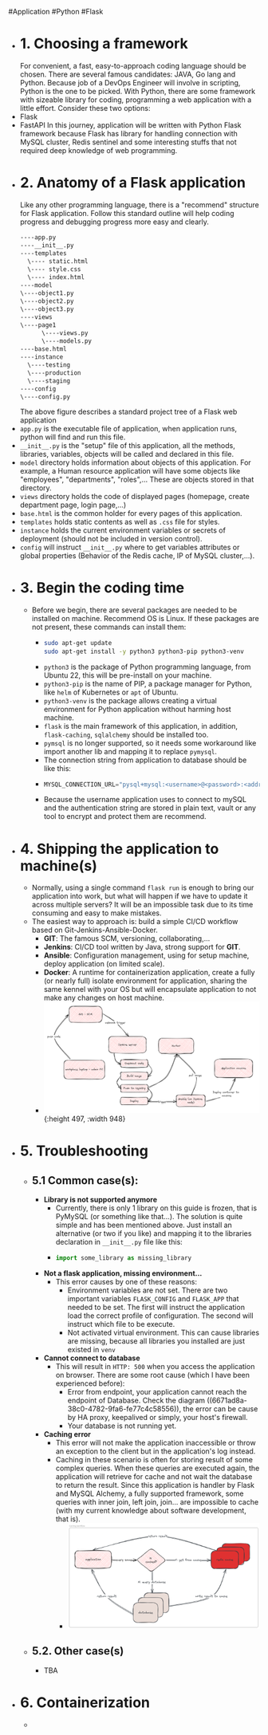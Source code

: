 #Application #Python #Flask

- # 1. Choosing a framework
  For convenient, a fast, easy-to-approach coding language should be chosen. There are several famous candidates: JAVA, Go lang and Python.
  Because job of a DevOps Engineer will involve in scripting, Python is the one to be picked.
  With Python, there are some framework with sizeable library for coding, programming a web application with a little effort. 
  Consider these two options:
- Flask
- FastAPI
  In this journey, application will be written with Python Flask framework because Flask has library for handling connection with MySQL cluster, Redis sentinel and some interesting stuffs that not required deep knowledge of web programming.
- # 2. Anatomy of a Flask application
  Like any other programming language, there is a "recommend" structure for Flask application. Follow this standard outline will help coding progress and debugging progress more easy and clearly.
  ```
  ----app.py
  ----__init__.py
  ----templates
  	\---- static.html
  	\---- style.css
  	\---- index.html
  ----model
  \----object1.py
  \----object2.py
  \----object3.py
  ----views
  \----page1
  		\----views.py
  		\----models.py
  ----base.html
  ----instance
  	\----testing
  	\----production
  	\----staging
  ----config
  \----config.py
  ```
  The above figure describes a standard project tree of a Flask web application
- ``app.py`` is the executable file of application, when application runs, python will find and run this file.
- ``__init__.py`` is the "setup" file of this application, all the methods, libraries, variables, objects will be called and declared in this file.
- ``model`` directory holds information about objects of this application. For example, a Human resource application will have some objects like "employees", "departments", "roles",... These are objects stored in that directory.
- ``views`` directory holds the code of displayed pages (homepage, create department page, login page,...)
- ``base.html`` is the common holder for every pages of this application.
- ``templates`` holds static contents as well as ``.css`` file for styles.
- ``instance`` holds the current environment variables or secrets of deployment (should not be included in version control).
- ``config`` will instruct ``__init__.py`` where to get variables attributes or global properties (Behavior of the Redis cache, IP of MySQL cluster,...).
- # 3. Begin the coding time
	- Before we begin, there are several packages are needed to be installed on machine. Recommend OS is Linux. If these packages are not present, these commands can install them:
		- ```sh
		  sudo apt-get update
		  sudo apt-get install -y python3 python3-pip python3-venv
		  ```
		- ``python3`` is the package of Python programming language, from Ubuntu 22, this will be pre-install on your machine.
		- ``python3-pip`` is the name of PIP, a package manager for Python, like ``helm`` of Kubernetes or ``apt`` of Ubuntu.
		- ``python3-venv`` is the package allows creating a virtual environment for Python application without harming host machine.
		- ``flask`` is the main framework of this application, in addition, ``flask-caching``, ``sqlalchemy`` should be installed too.
		- ``pymsql`` is no longer supported, so it needs some workaround like import another lib and mapping it to replace ``pymysql``.
		- The connection string from application to database should be like this:
		- ```python
		  MYSQL_CONNECTION_URL="pysql+mysql:<username>@<password>:<address_of_database>:<database_port>:<database_name>""
		  ```
		- Because the username application uses to connect to mySQL and the authentication string are stored in plain text, vault or any tool to encrypt and protect them are recommend.
- # 4. Shipping the application to machine(s)
	- Normally, using a single command ``flask run`` is enough to bring our application into work, but what will happen if we have to update it across multiple servers? It will be an impossible task due to its time consuming and easy to make mistakes.
	- The easiest way to approach is: build a simple CI/CD workflow based on Git-Jenkins-Ansible-Docker.
		- **GIT**: The famous SCM, versioning, collaborating,...
		- **Jenkins**: CI/CD tool written by Java, strong support for **GIT**.
		- **Ansible**: Configuration management, using for setup machine, deploy application (on limited scale).
		- **Docker**: A runtime for containerization application, create a fully (or nearly full) isolate environment for application, sharing the same kennel with your OS but will encapsulate application to not make any changes on host machine.
		- ![deployment-workflow.png](../Figures/deployment-workflow.png){:height 497, :width 948}
- # 5. Troubleshooting
	- ## 5.1 Common case(s):
		- **Library is not supported anymore**
			- Currently, there is only 1 library on this guide is frozen, that is PyMySQL (or something like that...). The solution is quite simple and has been mentioned above. Just install an alternative (or two if you like) and mapping it to the libraries declaration in ``__init__.py`` file like this:
			- ```python
			  import some_library as missing_library
			  ```
		- **Not a flask application, missing environment...**
			- This error causes by one of these reasons:
				- Environment variables are not set. There are two important variables ``FLASK_CONFIG`` and ``FLASK_APP`` that needed to be set. The first will instruct the application load the correct profile of configuration. The second will instruct which file to be execute.
				- Not activated virtual environment. This can cause libraries are missing, because all libraries you installed are just existed in ``venv``
		- **Cannot connect to database**
			- This will result in ``HTTP: 500`` when you access the application on browser. There are some root cause (which I have been experienced before):
				- Error from endpoint, your application cannot reach the endpoint of Database. Check the diagram ((6671ad8a-38c0-4782-9fa6-fe77c4c58556)), the error can be cause by HA proxy, keepalived or simply, your host's firewall.
				- Your database is not running yet.
		- **Caching error**
			- This error will not make the application inaccessible or throw an exception to the client but in the application's log instead.
			- Caching in these scenario is often for storing result of some complex queries. When these queries are executed again, the application will retrieve for cache and not wait the database to return the result. Since this application is handler by Flask and MySQL Alchemy, a fully supported framework, some queries with inner join, left join, join... are impossible to cache (with my current knowledge about software development, that is).
				- ![caching-workflow.png](../Figures/caching-workflow.png)
	- ## 5.2. Other case(s)
		- TBA
- # 6. Containerization
	- ```Dockerfile
	  ```